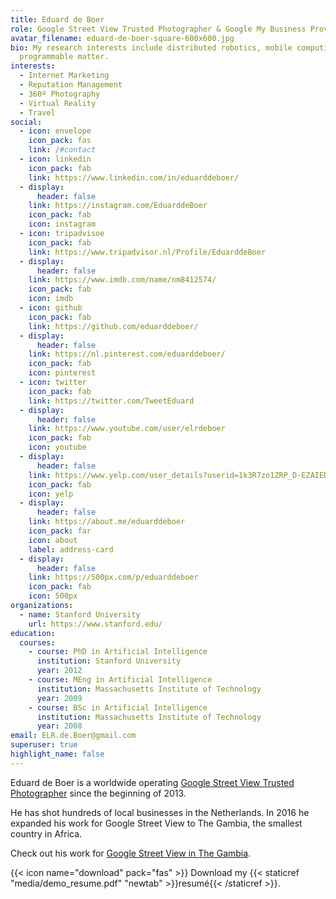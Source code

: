 ```yaml
---
title: Eduard de Boer
role: Google Street View Trusted Photographer & Google My Business Provider
avatar_filename: eduard-de-boer-square-600x600.jpg
bio: My research interests include distributed robotics, mobile computing and
  programmable matter.
interests:
  - Internet Marketing
  - Reputation Management
  - 360º Photography
  - Virtual Reality
  - Travel
social:
  - icon: envelope
    icon_pack: fas
    link: /#contact
  - icon: linkedin
    icon_pack: fab
    link: https://www.linkedin.com/in/eduarddeboer/
  - display:
      header: false
    link: https://instagram.com/EduarddeBoer
    icon_pack: fab
    icon: instagram
  - icon: tripadvisoe
    icon_pack: fab
    link: https://www.tripadvisor.nl/Profile/EduarddeBoer
  - display:
      header: false
    link: https://www.imdb.com/name/nm8412574/
    icon_pack: fab
    icon: imdb
  - icon: github
    icon_pack: fab
    link: https://github.com/eduarddeboer/
  - display:
      header: false
    link: https://nl.pinterest.com/eduarddeboer/
    icon_pack: fab
    icon: pinterest
  - icon: twitter
    icon_pack: fab
    link: https://twitter.com/TweetEduard
  - display:
      header: false
    link: https://www.youtube.com/user/elrdeboer
    icon_pack: fab
    icon: youtube
  - display:
      header: false
    link: https://www.yelp.com/user_details?userid=1k3R7zo1ZRP_D-EZAIEDYQ
    icon_pack: fab
    icon: yelp
  - display:
      header: false
    link: https://about.me/eduarddeboer
    icon_pack: far
    icon: about
    label: address-card
  - display:
      header: false
    link: https://500px.com/p/eduarddeboer
    icon_pack: fab
    icon: 500px
organizations:
  - name: Stanford University
    url: https://www.stanford.edu/
education:
  courses:
    - course: PhD in Artificial Intelligence
      institution: Stanford University
      year: 2012
    - course: MEng in Artificial Intelligence
      institution: Massachusetts Institute of Technology
      year: 2009
    - course: BSc in Artificial Intelligence
      institution: Massachusetts Institute of Technology
      year: 2008
email: ELR.de.Boer@gmail.com
superuser: true
highlight_name: false
---
```

Eduard de Boer is a worldwide operating [Google Street View Trusted Photographer](https://www.google.com/streetview/) since the beginning of 2013.

He has shot hundreds of local businesses in the Netherlands. In 2016 he expanded his work for Google Street View to The Gambia, the smallest country in Africa.

Check out his work for [Google Street View in The Gambia](https://www.insideview.biz/portfolio/gambia/).

{{< icon name="download" pack="fas" >}} Download my {{< staticref "media/demo_resume.pdf" "newtab" >}}resumé{{< /staticref >}}.